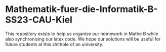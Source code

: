 # Mathematik-fuer-die-Informatik-B-SS23-CAU-Kiel

This repository exists to help us organise our homework in Mathe B while also synchronising our latex code.
We hope our solutions will be useful for future students at this shithole of an university.
